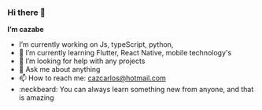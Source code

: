 ### Hi there 👋


**I’m cazabe**


- I’m currently working on Js, typeScript, python,
- 🌱 I’m currently learning Flutter, React Native, mobile technology's
- 🤔 I’m looking for help with any projects
- 💬 Ask me about anything
- 📫 How to reach me: cazcarlos@hotmail.com
- :neckbeard: You can always learn something new from anyone, and that is amazing
